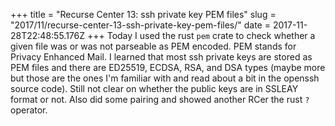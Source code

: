 +++
title = "Recurse Center 13: ssh private key PEM files"
slug = "2017/11/recurse-center-13-ssh-private-key-pem-files/"
date = 2017-11-28T22:48:55.176Z
+++
Today I used the rust `pem` crate to check whether a given file was or was not parseable as PEM encoded. PEM stands for Privacy Enhanced Mail. I learned that most ssh private keys are stored as PEM files and there are ED25519, ECDSA, RSA, and DSA types (maybe more but those are the ones I'm familiar with and read about a bit in the openssh source code). Still not clear on whether the public keys are in SSLEAY format or not. Also did some pairing and showed another RCer the rust `?` operator.
